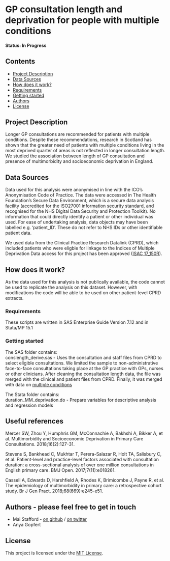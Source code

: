 
# GP consultation length and deprivation for people with multiple conditions

#### Status: In Progress

## Contents
* [Project Description](https://github.com/HFAnalyticsLab/MM_GPcons_length/blob/master/README.md#project-description)
* [Data Sources](https://github.com/HFAnalyticsLab/MM_GPcons_length/blob/master/README.md#data-sources)
* [How does it work?](https://github.com/HFAnalyticsLab/MM_GPcons_length#how-does-it-work)
* [Requirements](https://github.com/HFAnalyticsLab/MM_GPcons_length#requirements) 
* [Getting started](https://github.com/HFAnalyticsLab/MM_GPcons_length#getting-started)
* [Authors](https://github.com/HFAnalyticsLab/MM_GPcons_length#authors---please-feel-free-to-get-in-touch)
* [License](https://github.com/HFAnalyticsLab/MM_GPcons_length/blob/master/LICENSE)
                                                                                                                            
                                                                                                                            
## Project Description
Longer GP consultations are recommended for patients with multiple conditions. Despite these recommendations, research in Scotland has shown that the greater need of patients with multiple conditions living in the most deprived quarter of areas is not reflected in longer consultation length. We studied the association between length of GP consultation and presence of multimorbidity and socioeconomic deprivation in England. 
                                                                                                                            
## Data Sources
Data used for this analysis were anonymised in line with the ICO’s Anonymisation Code of Practice. The data were accessed in The Health Foundation’s Secure Data Environment, which is a secure data analysis facility (accredited for the ISO27001 information security standard, and recognised for the NHS Digital Data Security and Protection Toolkit). No information that could directly identify a patient or other individual was used. For ease of undertaking analysis, data objects may have been labelled e.g. ‘patient_ID’. These do not refer to NHS IDs or other identifiable patient data.

We used data from the Clinical Practice Research Datalink (CPRD), which included patients who were eligble for linkage to the Indices of Multiple Deprivation
Data access for this project has been approved ([ISAC 17_150R](https://www.cprd.com/protocol/high-need-patients-chronic-conditions-primary-and-secondary-care-utilisation-and-costs)). 
                                                                                                                            
## How does it work?
                                                                                                                            
As the data used for this analysis is not publically available, the code cannot be used to replicate the analysis on this dataset. However, with modifications the code will be able to be used on other patient-level CPRD extracts.
                                                                                                                            
### Requirements
                                                                                                                            
These scripts are written in SAS Enterprise Guide Version 7.12  and in Stata/MP 15.1
                                                                                                                            
### Getting started
                                                                                                                            
The SAS folder contains:  
conslength_derive.sas  - Uses the consultation and staff files from CPRD to select eligible consultations. We limited the sample to non-administrative face-to-face consultations taking place at the GP practice with GPs, nurses or other clinicians. After cleaning the consultation length data, the file was merged with the clinical and patient files from CPRD. Finally, it was merged with data on [multiple conditions](https://github.com/HFAnalyticsLab/High_cost_users/blob/master/Scripts/05_multimorbidity.sas) 
                                                                                                                              
                                                                                                                            
The Stata folder contains:   
duration_MM_deprivation.do - Prepare variables for descriptive analysis and regression models
                                                                                                                              
## Useful references

Mercer SW, Zhou Y, Humphris GM, McConnachie A, Bakhshi A, Bikker A, et al. Multimorbidity and Socioeconomic Deprivation in Primary Care Consultations. 2018;16(2):127-31.

Stevens S, Bankhead C, Mukhtar T, Perera-Salazar R, Holt TA, Salisbury C, et al. Patient-level and practice-level factors associated with consultation duration: a cross-sectional analysis of over one million consultations in English primary care. BMJ Open. 2017;7(11):e018261.

Cassell A, Edwards D, Harshfield A, Rhodes K, Brimicombe J, Payne R, et al. The epidemiology of multimorbidity in primary care: a retrospective cohort study. Br J Gen Pract. 2018;68(669):e245-e51.

## Authors - please feel free to get in touch
                                                                                                                            
- Mai Stafford - [on github](https://github.com/maistafford) / [on twitter](https://twitter.com/stafford_xm)
- Anya Gopfert
                                                                                                                            
## License

This project is licensed under the [MIT License](https://github.com/HFAnalyticsLab/MM_GPcons_length/blob/master/LICENSE).
